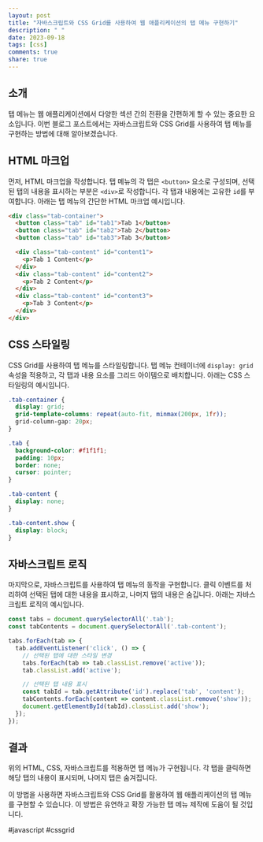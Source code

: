 ```yaml
---
layout: post
title: "자바스크립트와 CSS Grid를 사용하여 웹 애플리케이션의 탭 메뉴 구현하기"
description: " "
date: 2023-09-18
tags: [css]
comments: true
share: true
---
```


## 소개
탭 메뉴는 웹 애플리케이션에서 다양한 섹션 간의 전환을 간편하게 할 수 있는 중요한 요소입니다. 이번 블로그 포스트에서는 자바스크립트와 CSS Grid를 사용하여 탭 메뉴를 구현하는 방법에 대해 알아보겠습니다. 

## HTML 마크업
먼저, HTML 마크업을 작성합니다. 탭 메뉴의 각 탭은 `<button>` 요소로 구성되며, 선택된 탭의 내용을 표시하는 부분은 `<div>`로 작성합니다. 각 탭과 내용에는 고유한 `id`를 부여합니다. 아래는 탭 메뉴의 간단한 HTML 마크업 예시입니다.

```html
<div class="tab-container">
  <button class="tab" id="tab1">Tab 1</button>
  <button class="tab" id="tab2">Tab 2</button>
  <button class="tab" id="tab3">Tab 3</button>

  <div class="tab-content" id="content1">
    <p>Tab 1 Content</p>
  </div>
  <div class="tab-content" id="content2">
    <p>Tab 2 Content</p>
  </div>
  <div class="tab-content" id="content3">
    <p>Tab 3 Content</p>
  </div>
</div>
```

## CSS 스타일링
CSS Grid를 사용하여 탭 메뉴를 스타일링합니다. 탭 메뉴 컨테이너에 `display: grid` 속성을 적용하고, 각 탭과 내용 요소를 그리드 아이템으로 배치합니다. 아래는 CSS 스타일링의 예시입니다.

```css
.tab-container {
  display: grid;
  grid-template-columns: repeat(auto-fit, minmax(200px, 1fr));
  grid-column-gap: 20px;
}

.tab {
  background-color: #f1f1f1;
  padding: 10px;
  border: none;
  cursor: pointer;
}

.tab-content {
  display: none;
}

.tab-content.show {
  display: block;
}
```

## 자바스크립트 로직
마지막으로, 자바스크립트를 사용하여 탭 메뉴의 동작을 구현합니다. 클릭 이벤트를 처리하여 선택된 탭에 대한 내용을 표시하고, 나머지 탭의 내용은 숨깁니다. 아래는 자바스크립트 로직의 예시입니다.

```javascript
const tabs = document.querySelectorAll('.tab');
const tabContents = document.querySelectorAll('.tab-content');

tabs.forEach(tab => {
  tab.addEventListener('click', () => {
    // 선택된 탭에 대한 스타일 변경
    tabs.forEach(tab => tab.classList.remove('active'));
    tab.classList.add('active');

    // 선택된 탭 내용 표시
    const tabId = tab.getAttribute('id').replace('tab', 'content');
    tabContents.forEach(content => content.classList.remove('show'));
    document.getElementById(tabId).classList.add('show');
  });
});
```

## 결과
위의 HTML, CSS, 자바스크립트를 적용하면 탭 메뉴가 구현됩니다. 각 탭을 클릭하면 해당 탭의 내용이 표시되며, 나머지 탭은 숨겨집니다.

이 방법을 사용하면 자바스크립트와 CSS Grid를 활용하여 웹 애플리케이션의 탭 메뉴를 구현할 수 있습니다. 이 방법은 유연하고 확장 가능한 탭 메뉴 제작에 도움이 될 것입니다.

#javascript #cssgrid